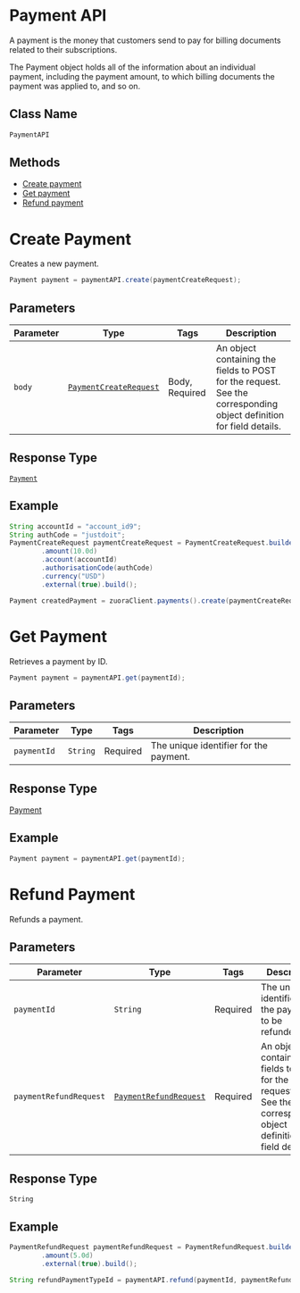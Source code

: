 # Payment API

A payment is the money that customers send to pay for billing documents related to their subscriptions.

The Payment object holds all of the information about an individual payment, including the payment amount, to which billing documents the payment was applied to, and so on.

## Class Name

```java
PaymentAPI
```

## Methods

* [Create payment](/doc/payment-api.md#create-payment)
* [Get payment](/doc/payment-api.md#get-payment)
* [Refund payment](/doc/payment-api.md#refund-payment)

# Create Payment

Creates a new payment.

```java
Payment payment = paymentAPI.create(paymentCreateRequest);
```

## Parameters

| Parameter | Type | Tags | Description |
|  --- | --- | --- | --- |
| `body` | [`PaymentCreateRequest`](/doc/models/payment-create-request.md) | Body, Required | An object containing the fields to POST for the request.<br>See the corresponding object definition for field details. |

## Response Type

[`Payment`](/doc/models/payment.md)

## Example

```java
String accountId = "account_id9";
String authCode = "justdoit";
PaymentCreateRequest paymentCreateRequest = PaymentCreateRequest.builder()
        .amount(10.0d)
        .account(accountId)
        .authorisationCode(authCode)
        .currency("USD")
        .external(true).build();

Payment createdPayment = zuoraClient.payments().create(paymentCreateRequest);
```

# Get Payment

Retrieves a payment by ID.

```java
Payment payment = paymentAPI.get(paymentId);
```

## Parameters

| Parameter | Type | Tags | Description |
|  --- | --- | --- | --- |
| `paymentId` | `String` | Required | The unique identifier for the payment. |

## Response Type

[Payment](doc/model/payment.md)

## Example

```java
Payment payment = paymentAPI.get(paymentId);
```

# Refund Payment

Refunds a payment.

## Parameters

| Parameter | Type | Tags | Description |
|  --- | --- | --- | --- |
| `paymentId` | `String` | Required | The unique identifier for the payment to be refunded. |
| `paymentRefundRequest` | [`PaymentRefundRequest`](/doc/models/payment-refund-request.md) | Required | An object containing the fields to POST for the request.<br>See the corresponding object definition for field details. |

## Response Type

`String`

## Example

```java
PaymentRefundRequest paymentRefundRequest = PaymentRefundRequest.builder()
        .amount(5.0d)
        .external(true).build();

String refundPaymentTypeId = paymentAPI.refund(paymentId, paymentRefundRequest);
```

